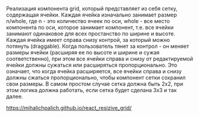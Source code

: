 Реализация компонента grid, который представляет из себя сетку, содержащая ячейки. Каждая ячейка изначально занимает размер n/whole, где n - это количество ячеек по оси, whole - все место компонента по оси, которое занимает компонент, т.е. все ячейки занимают одинаковое для всех простанство по ширине и высоте. Каждая ячейка имеет справа снизу контрой, за который можно потянуть (draggable). Когда пользователь тянет за контрол - он меняет размеры ячейки (расширяя ее по высоте и ширине и сужая соответственно), при этом все ячейки справа и снизу от редактируемой ячейки должны сужаться или расширяться пропорционально. Это означает, что когда ячейка расширяется, все ячейки справа и снизу должны сжаться пропорционально, чтобы компонент сетки сохранил свои размеры. В самом простом случае сетка должна быть 2x2, при этом логика должна работать, если сетка будет сделана 3x3 и так далее.

https://mihalichpalich.github.io/react_resizive_grid/
